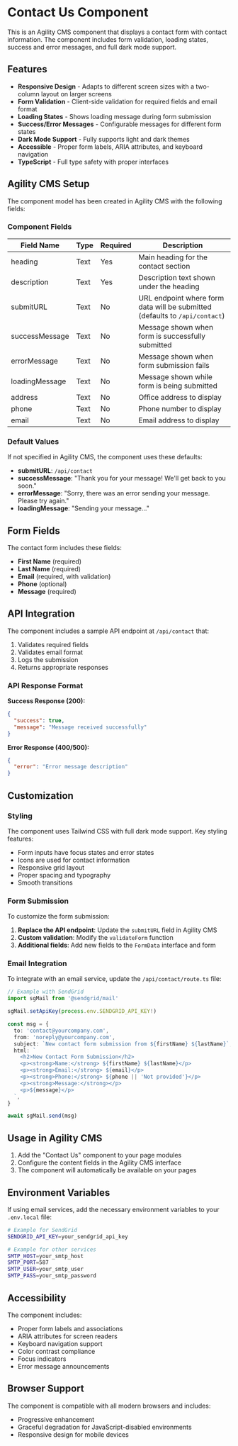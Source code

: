 # Contact Us Component

This is an Agility CMS component that displays a contact form with contact information. The component includes form validation, loading states, success and error messages, and full dark mode support.

## Features

- **Responsive Design** - Adapts to different screen sizes with a two-column layout on larger screens
- **Form Validation** - Client-side validation for required fields and email format
- **Loading States** - Shows loading message during form submission
- **Success/Error Messages** - Configurable messages for different form states
- **Dark Mode Support** - Fully supports light and dark themes
- **Accessible** - Proper form labels, ARIA attributes, and keyboard navigation
- **TypeScript** - Full type safety with proper interfaces

## Agility CMS Setup

The component model has been created in Agility CMS with the following fields:

### Component Fields

| Field Name | Type | Required | Description |
|------------|------|----------|-------------|
| heading | Text | Yes | Main heading for the contact section |
| description | Text | Yes | Description text shown under the heading |
| submitURL | Text | No | URL endpoint where form data will be submitted (defaults to `/api/contact`) |
| successMessage | Text | No | Message shown when form is successfully submitted |
| errorMessage | Text | No | Message shown when form submission fails |
| loadingMessage | Text | No | Message shown while form is being submitted |
| address | Text | No | Office address to display |
| phone | Text | No | Phone number to display |
| email | Text | No | Email address to display |

### Default Values

If not specified in Agility CMS, the component uses these defaults:
- **submitURL**: `/api/contact`
- **successMessage**: "Thank you for your message! We'll get back to you soon."
- **errorMessage**: "Sorry, there was an error sending your message. Please try again."
- **loadingMessage**: "Sending your message..."

## Form Fields

The contact form includes these fields:

- **First Name** (required)
- **Last Name** (required)
- **Email** (required, with validation)
- **Phone** (optional)
- **Message** (required)

## API Integration

The component includes a sample API endpoint at `/api/contact` that:

1. Validates required fields
2. Validates email format
3. Logs the submission
4. Returns appropriate responses

### API Response Format

**Success Response (200):**
```json
{
  "success": true,
  "message": "Message received successfully"
}
```

**Error Response (400/500):**
```json
{
  "error": "Error message description"
}
```

## Customization

### Styling

The component uses Tailwind CSS with full dark mode support. Key styling features:

- Form inputs have focus states and error states
- Icons are used for contact information
- Responsive grid layout
- Proper spacing and typography
- Smooth transitions

### Form Submission

To customize the form submission:

1. **Replace the API endpoint**: Update the `submitURL` field in Agility CMS
2. **Custom validation**: Modify the `validateForm` function
3. **Additional fields**: Add new fields to the `FormData` interface and form

### Email Integration

To integrate with an email service, update the `/api/contact/route.ts` file:

```typescript
// Example with SendGrid
import sgMail from '@sendgrid/mail'

sgMail.setApiKey(process.env.SENDGRID_API_KEY!)

const msg = {
  to: 'contact@yourcompany.com',
  from: 'noreply@yourcompany.com',
  subject: `New contact form submission from ${firstName} ${lastName}`,
  html: `
    <h2>New Contact Form Submission</h2>
    <p><strong>Name:</strong> ${firstName} ${lastName}</p>
    <p><strong>Email:</strong> ${email}</p>
    <p><strong>Phone:</strong> ${phone || 'Not provided'}</p>
    <p><strong>Message:</strong></p>
    <p>${message}</p>
  `,
}

await sgMail.send(msg)
```

## Usage in Agility CMS

1. Add the "Contact Us" component to your page modules
2. Configure the content fields in the Agility CMS interface
3. The component will automatically be available on your pages

## Environment Variables

If using email services, add the necessary environment variables to your `.env.local` file:

```bash
# Example for SendGrid
SENDGRID_API_KEY=your_sendgrid_api_key

# Example for other services
SMTP_HOST=your_smtp_host
SMTP_PORT=587
SMTP_USER=your_smtp_user
SMTP_PASS=your_smtp_password
```

## Accessibility

The component includes:

- Proper form labels and associations
- ARIA attributes for screen readers
- Keyboard navigation support
- Color contrast compliance
- Focus indicators
- Error message announcements

## Browser Support

The component is compatible with all modern browsers and includes:

- Progressive enhancement
- Graceful degradation for JavaScript-disabled environments
- Responsive design for mobile devices
